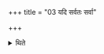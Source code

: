+++
title = "03 यदि सर्वतः सर्वा"

+++

<details><summary>थिते</summary>

3. If (there are lightnings) on all sides, he should offer all the libations.  
</details>
